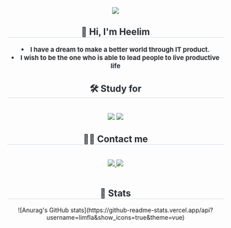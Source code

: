 <div align= "center">
    <img src="https://capsule-render.vercel.app/api?type=waving&color=094805&height=240&text=Welcome%20to%20Hee's%20GitHub%20👋&animation=&fontColor=ffffff&fontSize=50" />
    </div>
    <div align= "center"> 
    <h2 style="border-bottom: 1px solid #d8dee4; color: #282d33;"> 👻 Hi, I'm Heelim </h2>  
    <div style="font-weight: 700; font-size: 15px; text-align: center; color: #282d33;"> <li> I have a dream to make a better world through IT product.</li><li> I wish to be the one who is able to lead people to live productive life </div> 
    </div>
    <div align= "center">
    <h2 style="border-bottom: 1px solid #d8dee4; color: #282d33;"> 🛠️ Study for </h2> <br> 
    <div style="margin: 0 auto; text-align: center;" align= "center"> <img src="https://img.shields.io/badge/MySQL-4479A1?style=flat-square&logo=MySQL&logoColor=white">
          <img src="https://img.shields.io/badge/Python-3776AB?style=flat-square&logo=Python&logoColor=white">
          </div>
    </div>
    <div align= "center">
    <h2 style="border-bottom: 1px solid #d8dee4; color: #282d33;"> 🧑‍💻 Contact me </h2> <br> 
    <div align= "center"> <a href=mailto:limflagmlfla@gmail.com> <img src="https://img.shields.io/badge/Gmail-EA4335?style=flat-square&logo=Gmail&logoColor=white&link=mailto:limflagmlfla@gmail.com"> </a>
         <a href=https://www.notion.so/oreumi/5716d91853714410b3a75fe5635101e0?v=bf88d06e5e1f4cf392695b82ab25be36> <img src="https://img.shields.io/badge/Notion-000000?style=flat-square&logo=Notion&logoColor=white&link=https://www.notion.so/oreumi/5716d91853714410b3a75fe5635101e0?v=bf88d06e5e1f4cf392695b82ab25be36"> </a>
          </div>  <br> 
    <div align= "center">  </div> 
    </div>
    <div align= "center"> 
    <h2 style="border-bottom: 1px solid #d8dee4; color: #282d33;"> 🏅 Stats </h2> <div align= "center"> 
    </div>
![Anurag's GitHub stats](https://github-readme-stats.vercel.app/api?username=limfla&show_icons=true&theme=vue)
